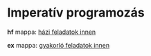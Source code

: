 # Imperatív programozás
**hf** mappa: [házi feladatok innen](https://people.inf.elte.hu/radinorbert/impprog/hf.txt)

**ex** mappa: [gyakorló feladatok innen](https://people.inf.elte.hu/radinorbert/impprog/ex.txt)
